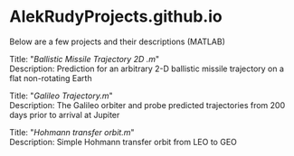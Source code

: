 # AlekRudyProjects.github.io

Below are a few projects and their descriptions (MATLAB)



Title: "*Ballistic Missile Trajectory 2D .m*"<br/>
Description: Prediction for an arbitrary 2-D ballistic missile trajectory on a flat non-rotating Earth


Title: "*Galileo Trajectory.m*"<br/>
Description: The Galileo orbiter and probe predicted trajectories from 200 days prior to arrival at Jupiter


Title: "*Hohmann transfer orbit.m*"<br/>
Description: Simple Hohmann transfer orbit from LEO to GEO
